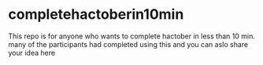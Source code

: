 # completehactoberin10min
This repo is for anyone who wants to complete hactober in less than 10 min.
many of the participants had completed using this and you can aslo share your idea here
